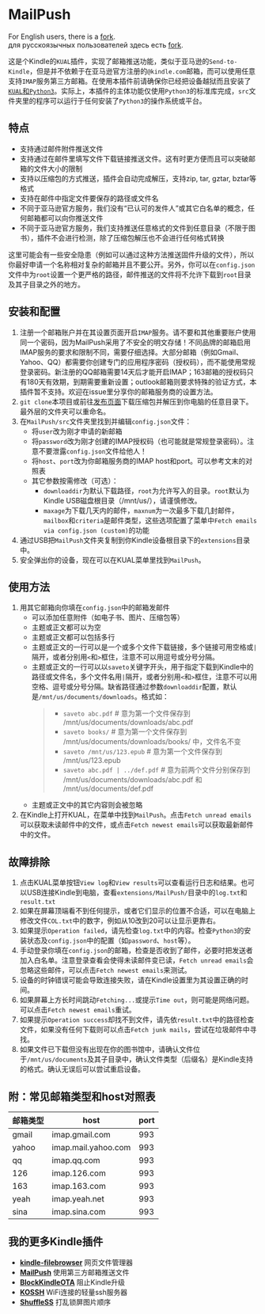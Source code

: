 # MailPush
For English users, there is a [fork](https://github.com/Darthagnon/MailPush).  
для русскоязычных пользователей здесь есть [fork](https://github.com/DarkAssassinUA/MailPushRU).

这是个Kindle的`KUAL`插件，实现了邮箱推送功能，类似于亚马逊的`Send-to-Kindle`，但是并不依赖于在亚马逊官方注册的`@kindle.com`邮箱，而可以使用任意支持`IMAP`服务第三方邮箱。在使用本插件前请确保你已经把设备越狱而且安装了[`KUAL`和`Python3`](https://www.mobileread.com/forums/showthread.php?t=225030)。实际上，本插件的主体功能仅使用`Python3`的标准库完成，`src`文件夹里的程序可以运行于任何安装了`Python3`的操作系统或平台。
## 特点
* 支持通过邮件附件推送文件
* 支持通过在邮件里填写文件下载链接推送文件。这有时更方便而且可以突破邮箱的文件大小的限制
* 支持以压缩包的方式推送，插件会自动完成解压，支持zip, tar, gztar, bztar等格式
* 支持在邮件中指定文件要保存的路径或文件名
* 不同于亚马逊官方服务，我们没有“已认可的发件人”或其它白名单的概念，任何邮箱都可以向你推送文件
* 不同于亚马逊官方服务，我们支持推送任意格式的文件到任意目录（不限于图书），插件不会进行检测，除了压缩包解压也不会进行任何格式转换

这里可能会有一些安全隐患（例如可以通过这种方法推送固件升级的文件），所以你最好申请一个名称相对复杂的邮箱并且不要公开。另外，你可以在`config.json`文件中为`root`设置一个更严格的路径，邮件推送的文件将不允许下载到`root`目录及其子目录之外的地方。
## 安装和配置
1. 注册一个邮箱账户并在其设置页面开启`IMAP`服务。请不要和其他重要账户使用同一个密码，因为MailPush采用了不安全的明文存储！不同品牌的邮箱启用IMAP服务的要求和限制不同，需要仔细选择。大部分邮箱（例如Gmail、Yahoo、QQ）都需要你创建专门的应用程序密码（授权码），而不能使用常规登录密码。新注册的QQ邮箱需要14天后才能开启IMAP；163邮箱的授权码只有180天有效期，到期需要重新设置；outlook邮箱则要求特殊的验证方式，本插件暂不支持。欢迎在issue里分享你的邮箱服务商的设置方法。
2. `git clone`本项目或前往[发布页面](https://github.com/guo-yong-zhi/MailPush/releases)下载压缩包并解压到你电脑的任意目录下。最外层的文件夹可以重命名。
3. 在`MailPush/src`文件夹里找到并编辑`config.json`文件：
	* 将`user`改为刚才申请的新邮箱
	* 将`password`改为刚才创建的IMAP授权码（也可能就是常规登录密码）。注意不要泄露`config.json`文件给他人！
	* 将`host`、`port`改为你邮箱服务商的IMAP host和port。可以参考文末的对照表
	* 其它参数按需修改（可选）：
		- `downloaddir`为默认下载路径，`root`为允许写入的目录。`root`默认为Kindle USB磁盘根目录（/mnt/us/），请谨慎修改。
		- `maxage`为下载几天内的邮件，`maxnum`为一次最多下载几封邮件，`mailbox`和`criteria`是邮件类型，这些选项配置了菜单中`Fetch emails via config.json (custom)`的功能
4. 通过USB把`MailPush`文件夹复制到你Kindle设备根目录下的`extensions`目录中。
5. 安全弹出你的设备，现在可以在KUAL菜单里找到`MailPush`。
## 使用方法
1. 用其它邮箱向你填在`config.json`中的邮箱发邮件
	* 可以添加任意附件（如电子书、图片、压缩包等）
	* 主题或正文都可以为空
	* 主题或正文都可以包括多行
	* 主题或正文的一行可以是一个或多个文件下载链接，多个链接可用空格或`|`隔开，或者分别用`<`和`>`框住，注意不可以用逗号或分号分隔。
	* 主题或正文的一行可以以`saveto`关键字开头，用于指定下载到Kindle中的路径或文件名，多个文件名用`|`隔开，或者分别用`<`和`>`框住，注意不可以用空格、逗号或分号分隔。缺省路径通过参数`downloaddir`配置，默认是`/mnt/us/documents/downloads`。格式如：
		> * `saveto abc.pdf`              # 意为第一个文件保存到 /mnt/us/documents/downloads/abc.pdf
		> * `saveto books/`               # 意为第一个文件保存到 /mnt/us/documents/downloads/books/ 中，文件名不变
		> * `saveto /mnt/us/123.epub`     # 意为第一个文件保存到 /mnt/us/123.epub
		> * `saveto abc.pdf | ../def.pdf` # 意为前两个文件分别保存到 /mnt/us/documents/downloads/abc.pdf 和 /mnt/us/documents/def.pdf
	* 主题或正文中的其它内容则会被忽略
2. 在Kindle上打开KUAL，在菜单中找到`MailPush`。点击`Fetch unread emails`可以获取未读邮件中的文件，或点击`Fetch newest emails`可以获取最新邮件中的文件。
## 故障排除
1. 点击KUAL菜单按钮`View log`和`View results`可以查看运行日志和结果。也可以USB连接Kindle到电脑，查看`extensions/MailPush/`目录中的`log.txt`和`result.txt`
2. 如果在屏幕顶端看不到任何提示，或者它们显示的位置不合适，可以在电脑上修改文件`COL.txt`中的数字，例如从10改到20可以让显示更靠右。
3. 如果提示`Operation failed`，请先检查`log.txt`中的内容。检查`Python3`的安装状态及`config.json`中的配置（如`password`、`host`等）。
4. 手动登录你填在`config.json`的邮箱，检查是否收到了邮件，必要时把发送者加入白名单。注意登录查看会使得未读邮件变已读，`Fetch unread emails`会忽略这些邮件，可以点击`Fetch newest emails`来测试。
5. 设备的时钟错误可能会导致连接失败，请在Kindle设置里为其设置正确的时间。
6. 如果屏幕上方长时间跳动`Fetching...`或提示`Time out`，则可能是网络问题。可以点击`Fetch newest emails`重试。
7. 如果提示`Operation success`却找不到文件，请先依`result.txt`中的路径检查文件，如果没有任何下载则可以点击`Fetch junk mails`，尝试在垃圾邮件中寻找。
8. 如果文件已下载但没有出现在你的图书馆中，请确认文件位于`/mnt/us/documents`及其子目录中，确认文件类型（后缀名）是Kindle支持的格式。确认无误后可以尝试重启设备。

## 附：常见邮箱类型和host对照表
|邮箱类型|host|port|
|----|----|----|
|gmail|imap.gmail.com|993|
|yahoo|imap.mail.yahoo.com|993|
|qq|imap.qq.com|993|
|126|imap.126.com|993|
|163|imap.163.com|993|
|yeah|imap.yeah.net|993|
|sina|imap.sina.com|993|
## 我的更多Kindle插件
* [**kindle-filebrowser**](https://github.com/guo-yong-zhi/kindle-filebrowser) 网页文件管理器
* [**MailPush**](https://github.com/guo-yong-zhi/MailPush) 使用第三方邮箱推送文件
* [**BlockKindleOTA**](https://github.com/guo-yong-zhi/BlockKindleOTA) 阻止Kindle升级
* [**KOSSH**](https://github.com/guo-yong-zhi/KOSSH) WiFi连接的轻量ssh服务器
* [**ShuffleSS**](https://github.com/guo-yong-zhi/ShuffleSS) 打乱锁屏图片顺序
